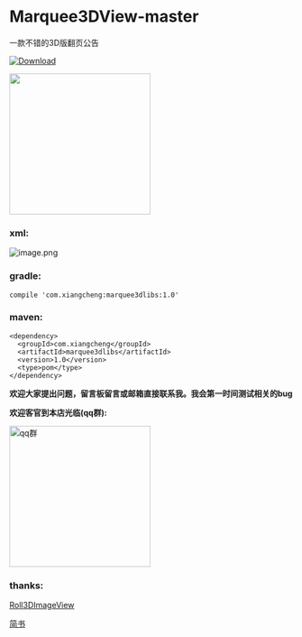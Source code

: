 # Marquee3DView-master
一款不错的3D版翻页公告

[ ![Download](https://api.bintray.com/packages/a1002326270/maven/marquee3dlibs/images/download.svg) ](https://bintray.com/a1002326270/maven/marquee3dlibs/_latestVersion)

<img src="https://github.com/xiangcman/Marquee3DView-master/blob/master/photos/simple.gif" width="250"/>

### xml:
![image.png](http://upload-images.jianshu.io/upload_images/2528336-78bc10cb939d457b.png?imageMogr2/auto-orient/strip%7CimageView2/2/w/1240)


### gradle:
```
compile 'com.xiangcheng:marquee3dlibs:1.0'
```
### maven:
```
<dependency>
  <groupId>com.xiangcheng</groupId>
  <artifactId>marquee3dlibs</artifactId>
  <version>1.0</version>
  <type>pom</type>
</dependency>
```

**欢迎大家提出问题，留言板留言或邮箱直接联系我。我会第一时间测试相关的bug**

**欢迎客官到本店光临(qq群):**

<image src="https://github.com/1002326270xc/LayoutManager-FlowLayout/blob/master/photos/IMG_0221.jpg" width="250" width="250" title="qq群"/>

### thanks:
[Roll3DImageView](https://github.com/zhangyuChen1991/Roll3DImageView)

[简书](https://www.jianshu.com/p/caa5f38d393a)
   



